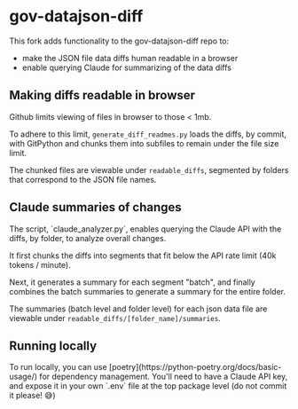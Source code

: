 # gov-datajson-diff

This fork adds functionality to the gov-datajson-diff repo to:
- make the JSON file data diffs human readable in a browser
- enable querying Claude for summarizing of the data diffs

<h2>Making diffs readable in browser</h2>
Github limits viewing of files in browser to those < 1mb.

To adhere to this limit, `generate_diff_readmes.py` 
loads the diffs, by commit, with GitPython and chunks them into
subfiles to remain under the file size limit. 

The chunked files are viewable 
under `readable_diffs`, segmented by folders that correspond to the JSON file names.

<h2>Claude summaries of changes</h2>
The script, `claude_analyzer.py`, enables querying the Claude API with the diffs, by folder,
to analyze overall changes. 

It first chunks the diffs into segments that fit below the API rate limit (40k tokens / minute).

Next, it generates a summary for each segment "batch", and finally combines the batch summaries to generate
a summary for the entire folder.

The summaries (batch level and folder level) for each json data file are viewable under `readable_diffs/[folder_name]/summaries`.

<h2>Running locally</h2>
To run locally, you can use [poetry](https://python-poetry.org/docs/basic-usage/) for dependency management.
You'll need to have a Claude API key, and expose it in your own `.env` file at the top package level (do not commit it please! 😅)